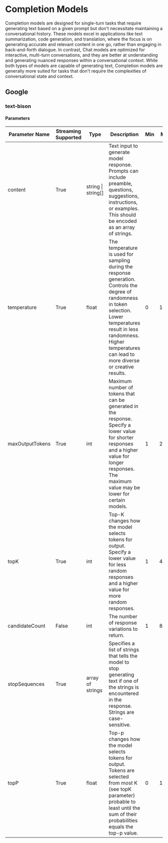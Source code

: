 # Completion Models

Completion models are designed for single-turn tasks that require generating text based on a given prompt but don't necessitate maintaining a conversational history. These models excel in applications like text summarization, code generation, and translation, where the focus is on generating accurate and relevant content in one go, rather than engaging in back-and-forth dialogue. In contrast, Chat models are optimized for interactive, multi-turn conversations, and they are better at understanding and generating nuanced responses within a conversational context. While both types of models are capable of generating text, Completion models are generally more suited for tasks that don't require the complexities of conversational state and context.

## Google

### text-bison

#### Parameters

| Parameter Name  | Streaming Supported | Type             | Description                                                                                                                                                                                                                                        | Min  | Max  | Default |
|-----------------|---------------------|------------------|----------------------------------------------------------------------------------------------------------------------------------------------------------------------------------------------------------------------------------------------------|------|------|---------|
| content         | True                | string \| string[]| Text input to generate model response. Prompts can include preamble, questions, suggestions, instructions, or examples. This should be encoded as an array of strings.                                                                                |      |      |         |
| temperature     | True                | float            | The temperature is used for sampling during the response generation. Controls the degree of randomness in token selection. Lower temperatures result in less randomness. Higher temperatures can lead to more diverse or creative results.          | 0    | 1    | 0.2     |
| maxOutputTokens | True                | int              | Maximum number of tokens that can be generated in the response. Specify a lower value for shorter responses and a higher value for longer responses. The maximum value may be lower for certain models.                                             | 1    | 2048 | 1024    |
| topK            | True                | int              | Top-K changes how the model selects tokens for output. Specify a lower value for less random responses and a higher value for more random responses.                                                                                                 | 1    | 40   | 40      |
| candidateCount  | False               | int              | The number of response variations to return.                                                                                                                                                                                                        | 1    | 8    | 1       |
| stopSequences   | True                | array of strings | Specifies a list of strings that tells the model to stop generating text if one of the strings is encountered in the response. Strings are case-sensitive.                                                                                           |      |      |         |
| topP            | True                | float            | Top-p changes how the model selects tokens for output. Tokens are selected from most K (see topK parameter) probable to least until the sum of their probabilities equals the top-p value.                                                           | 0    | 1    | 0.95    |
